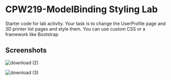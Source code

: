 # CPW219-ModelBinding Styling Lab
Starter code for lab activity. Your task is to change the UserProfile page and 3D printer list pages and style them. You can
use custom CSS or a framework like Bootstrap

## Screenshots
![download (2)](https://user-images.githubusercontent.com/114942875/214953629-99b411ac-d524-4d2c-b4fb-373597bb05dc.png)


![download (3)](https://user-images.githubusercontent.com/114942875/215808967-4fed338b-40c0-4e6f-b2a3-062f560d5ae9.png)
